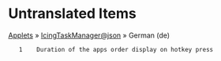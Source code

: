 # Untranslated Items
[Applets](../../../README.md) &#187; [IcingTaskManager@json](../README.md) &#187; German (de)

       1	Duration of the apps order display on hotkey press
